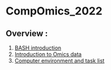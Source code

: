# CompOmics_2022

## Overview :
1. [BASH introduction](https://github.com/jacopoM28/CompOmics_2022/tree/main/0_Bash)
2. [Introduction to Omics data](https://github.com/jacopoM28/CompOmics_2022/tree/main/1_FastaFastq)
3. [Computer environment and task list](https://github.com/jacopoM28/CompOmics_2022/tree/main/2_ComputerEnv_ProjectWorkflow)
